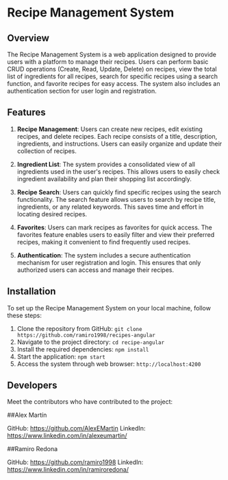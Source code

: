 # Recipe Management System

## Overview
The Recipe Management System is a web application designed to provide users with a platform to manage their recipes. Users can perform basic CRUD operations (Create, Read, Update, Delete) on recipes, view the total list of ingredients for all recipes, search for specific recipes using a search function, and favorite recipes for easy access. The system also includes an authentication section for user login and registration.

## Features
1. **Recipe Management**: Users can create new recipes, edit existing recipes, and delete recipes. Each recipe consists of a title, description, ingredients, and instructions. Users can easily organize and update their collection of recipes.

2. **Ingredient List**: The system provides a consolidated view of all ingredients used in the user's recipes. This allows users to easily check ingredient availability and plan their shopping list accordingly.

3. **Recipe Search**: Users can quickly find specific recipes using the search functionality. The search feature allows users to search by recipe title, ingredients, or any related keywords. This saves time and effort in locating desired recipes.

4. **Favorites**: Users can mark recipes as favorites for quick access. The favorites feature enables users to easily filter and view their preferred recipes, making it convenient to find frequently used recipes.

5. **Authentication**: The system includes a secure authentication mechanism for user registration and login. This ensures that only authorized users can access and manage their recipes.

## Installation
To set up the Recipe Management System on your local machine, follow these steps:

1. Clone the repository from GitHub: `git clone https://github.com/ramiro1998/recipes-angular`
2. Navigate to the project directory: `cd recipe-angular`
3. Install the required dependencies: `npm install`
5. Start the application: `npm start`
6. Access the system through web browser: `http://localhost:4200`

## Developers
Meet the contributors who have contributed to the project:

##Alex Martín

GitHub: https://github.com/AlexEMartin
LinkedIn: https://www.linkedin.com/in/alexeumartin/

##Ramiro Redona

GitHub: https://github.com/ramiro1998
LinkedIn: https://www.linkedin.com/in/ramiroredona/
